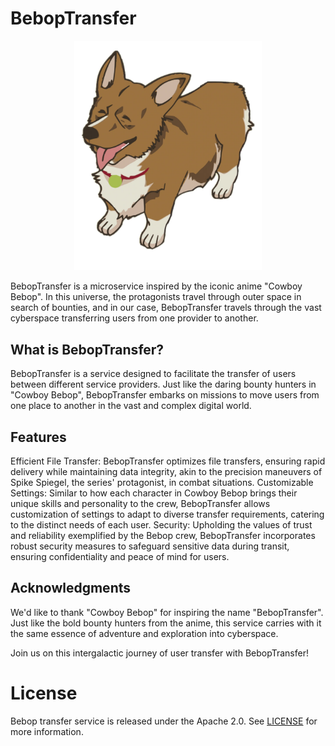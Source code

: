 # BebopTransfer

<p align="center"><a target="_blank"><img src="./icon.png" width="300"></a></p>


BebopTransfer is a microservice inspired by the iconic anime "Cowboy Bebop". In this universe, the protagonists travel through outer space in search of bounties, and in our case, BebopTransfer travels through the vast cyberspace transferring users from one provider to another.

## What is BebopTransfer?


BebopTransfer is a service designed to facilitate the transfer of users between different service providers. Just like the daring bounty hunters in "Cowboy Bebop", BebopTransfer embarks on missions to move users from one place to another in the vast and complex digital world.

## Features

Efficient File Transfer: BebopTransfer optimizes file transfers, ensuring rapid delivery while maintaining data integrity, akin to the precision maneuvers of Spike Spiegel, the series' protagonist, in combat situations.
Customizable Settings: Similar to how each character in Cowboy Bebop brings their unique skills and personality to the crew, BebopTransfer allows customization of settings to adapt to diverse transfer requirements, catering to the distinct needs of each user.
Security: Upholding the values of trust and reliability exemplified by the Bebop crew, BebopTransfer incorporates robust security measures to safeguard sensitive data during transit, ensuring confidentiality and peace of mind for users.

## Acknowledgments

We'd like to thank "Cowboy Bebop" for inspiring the name "BebopTransfer". Just like the bold bounty hunters from the anime, this service carries with it the same essence of adventure and exploration into cyberspace.

Join us on this intergalactic journey of user transfer with BebopTransfer!

# License
Bebop transfer service is released under the Apache 2.0. See [LICENSE](./LICENSE) for more information.